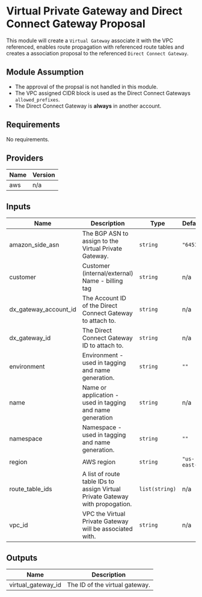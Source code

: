 # Virtual Private Gateway and Direct Connect Gateway Proposal

This module will create a `Virtual Gateway` associate it with the VPC referenced, enables route propagation with referenced route tables and creates a association proposal to the referenced `Direct Connect Gateway`. 

## Module Assumption 
- The approval of the propsal is not handled in this module.
- The VPC assigned CIDR block is used as the Direct Connect Gateways `allowed_prefixes`.
- The Direct Connect Gateway is **always** in another account.  


<!-- BEGINNING OF PRE-COMMIT-TERRAFORM DOCS HOOK -->
## Requirements

No requirements.

## Providers

| Name | Version |
|------|---------|
| aws | n/a |

## Inputs

| Name | Description | Type | Default | Required |
|------|-------------|------|---------|:--------:|
| amazon\_side\_asn | The BGP ASN to assign to the Virtual Private Gateway. | `string` | `"64512"` | no |
| customer | Customer (internal/external) Name - billing tag | `string` | n/a | yes |
| dx\_gateway\_account\_id | The Account ID of the Direct Connect Gateway to attach to. | `string` | n/a | yes |
| dx\_gateway\_id | The Direct Connect Gateway ID to attach to. | `string` | n/a | yes |
| environment | Environment - used in tagging and name generation. | `string` | `""` | no |
| name | Name or application - used in tagging and name generation | `string` | n/a | yes |
| namespace | Namespace - used in tagging and name generation. | `string` | `""` | no |
| region | AWS region | `string` | `"us-east-1"` | no |
| route\_table\_ids | A list of route table IDs to assign Virtual Private Gateway with propogation. | `list(string)` | n/a | yes |
| vpc\_id | VPC the Virtual Private Gateway will be associated with. | `string` | n/a | yes |

## Outputs

| Name | Description |
|------|-------------|
| virtual\_gateway\_id | The ID of the virtual gateway. |

<!-- END OF PRE-COMMIT-TERRAFORM DOCS HOOK -->